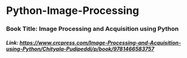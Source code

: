 # Python-Image-Processing

### Book Title: Image Processing and Acquisition using Python
##### Link: https://www.crcpress.com/Image-Processing-and-Acquisition-using-Python/Chityala-Pudipeddi/p/book/9781466583757

